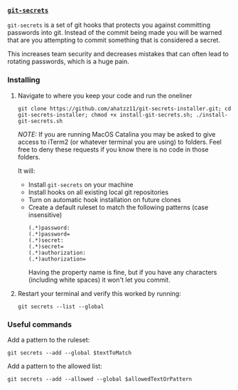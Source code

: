 ### [`git-secrets`](https://github.com/awslabs/git-secrets)

`git-secrets` is a set of git hooks that protects you against committing passwords into git. Instead of the commit being made you will be warned that are you attempting to commit something that is considered a secret.

This increases team security and decreases mistakes that can often lead to rotating passwords, which is a huge pain.

### Installing

1. Navigate to where you keep your code and run the oneliner

	```
	git clone https://github.com/ahatzz11/git-secrets-installer.git; cd git-secrets-installer; chmod +x install-git-secrets.sh; ./install-git-secrets.sh
	```

	*NOTE:* If you are running MacOS Catalina you may be asked to give access to iTerm2 (or whatever terminal you are using) to folders. Feel free to deny these requests if you know there is no code in those folders.

	It will:
	* Install `git-secrets` on your machine
	* Install hooks on all existing local git repositories
	* Turn on automatic hook installation on future clones
	* Create a default ruleset to match the following patterns (case insensitive)
	  ```
	  (.*)password:
	  (.*)password=
	  (.*)secret:
	  (.*)secret=
	  (.*)authorization:
	  (.*)authorization=
	  ```
	  Having the property name is fine, but if you have any characters (including white spaces) it won't let you commit.

2. Restart your terminal and verify this worked by running:

	```
	git secrets --list --global
	```

### Useful commands

Add a pattern to the ruleset:

```
git secrets --add --global $textToMatch
```

Add a pattern to the allowed list:

```
git secrets --add --allowed --global $allowedTextOrPattern
```
